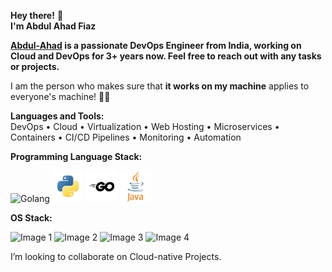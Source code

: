   **Hey there!** 👋  
**I'm Abdul Ahad Fiaz**  

**[Abdul-Ahad](https://www.linkedin.com/in/abdulahad77/) is a passionate DevOps Engineer from India, working on Cloud and DevOps for 3+ years now. Feel free to reach out with any tasks or projects.**  

I am the person who makes sure that **it works on my machine** applies to everyone's machine! 👨‍💻  

**Languages and Tools:**  
DevOps • Cloud • Virtualization • Web Hosting • Microservices • Containers • CI/CD Pipelines • Monitoring • Automation



**Programming Language Stack:**

<img src="https://camo.githubusercontent.com/b12f5974f22654ef48a4f981aaab21dfd0597c8d5e48de11315744ef5e5added/68747470733a2f2f7777772e766563746f726c6f676f2e7a6f6e652f6c6f676f732f676e755f626173682f676e755f626173682d69636f6e2e737667" alt="Golang" width="50" /> <img src="https://raw.githubusercontent.com/github/explore/80688e429a7d4ef2fca1e82350fe8e3517d3494d/topics/python/python.png" alt="Python" width="50" /> <img src="https://raw.githubusercontent.com/github/explore/80688e429a7d4ef2fca1e82350fe8e3517d3494d/topics/go/go.png" alt="Go" width="50" /> <img src="https://raw.githubusercontent.com/github/explore/80688e429a7d4ef2fca1e82350fe8e3517d3494d/topics/java/java.png" alt="Java" width="50" />

**OS Stack:**


<img src="https://camo.githubusercontent.com/9a7d41523541f1a31d2639e15ceae42163a7295225f7e8390882c69b49d406e2/68747470733a2f2f6272616e646c6f676f732e6e65742f77702d636f6e74656e742f75706c6f6164732f323032302f30332f4c696e75782d6c6f676f2e706e67" alt="Image 1" width="50" /> 
<img src="https://camo.githubusercontent.com/add853222718198cd843dd7d11d3318ed61ea8b4c3f721f30b101d4ed08ba165/68747470733a2f2f7777772e766563746f726c6f676f2e7a6f6e652f6c6f676f732f7562756e74752f7562756e74752d69636f6e2e737667" alt="Image 2" width="50" /> 
<img src="https://camo.githubusercontent.com/f3fb5436e285fc1d33c123a61b124f80dc0a3a755dc28b78340408a782e1e7b6/68747470733a2f2f7777772e766563746f726c6f676f2e7a6f6e652f6c6f676f732f616c70696e656c696e75782f616c70696e656c696e75782d69636f6e2e737667" alt="Image 3" width="50" /> 
<img src="https://camo.githubusercontent.com/daf1173fdf94f379be4fa4742b0a199ce2f0c1c2f5cb80c596f8b17ff1df7471/68747470733a2f2f7777772e766563746f726c6f676f2e7a6f6e652f6c6f676f732f63656e746f732f63656e746f732d69636f6e2e737667" alt="Image 4" width="50" />





I’m looking to collaborate on Cloud-native Projects.







